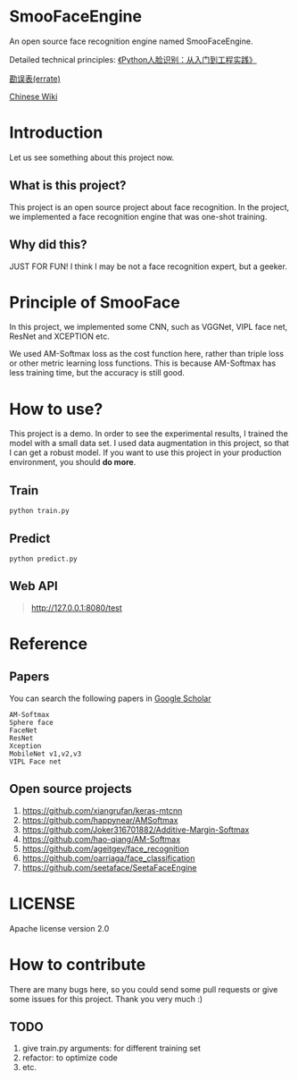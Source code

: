 # SmooFaceEngine
An open source face recognition engine named SmooFaceEngine.

Detailed technical principles: [《Python人脸识别：从入门到工程实践》](https://item.jd.com/12593612.html)

[勘误表(errate)](https://github.com/wotchin/SmooFaceEngine/wiki/errata) 

[Chinese Wiki](https://github.com/wotchin/SmooFaceEngine/wiki)
# Introduction
Let us see something about this project now.
## What is this project?
This project is an open source project about
 face recognition. In the project, we implemented a face 
 recognition engine that was one-shot training.

## Why did this?
JUST FOR FUN!
I think I may be not a face recognition expert, but a geeker.

# Principle of SmooFace
In this project,
 we implemented some CNN, such as VGGNet, VIPL face net, 
 ResNet and XCEPTION etc.

We used AM-Softmax loss as the cost function here, rather than 
triple loss or other metric learning loss functions. This is because 
AM-Softmax has less training time, but the accuracy is still good.

# How to use?
This project is a demo. In order to see the experimental results, I trained the model 
with a small data set. I used data augmentation in this project, so that I can get 
a robust model.
If you want to use this project in your production environment, you should **do more**.
## Train
```python train.py```
## Predict
```python predict.py```
## Web API
>http://127.0.0.1:8080/test
# Reference
## Papers
You can search the following papers in [Google Scholar](https://scholar.google.com/)

    AM-Softmax
    Sphere face
    FaceNet
    ResNet
    Xception
    MobileNet v1,v2,v3
    VIPL Face net


## Open source projects

1. https://github.com/xiangrufan/keras-mtcnn
2. https://github.com/happynear/AMSoftmax
3. https://github.com/Joker316701882/Additive-Margin-Softmax
4. https://github.com/hao-qiang/AM-Softmax
5. https://github.com/ageitgey/face_recognition
6. https://github.com/oarriaga/face_classification
7. https://github.com/seetaface/SeetaFaceEngine


# LICENSE
Apache license version 2.0
# How to contribute
  There are many bugs here, so you could send some pull requests or give some issues for this project. Thank you very much :)
## TODO

1. give train.py arguments: for different training set
2. refactor: to optimize code
3. etc.
